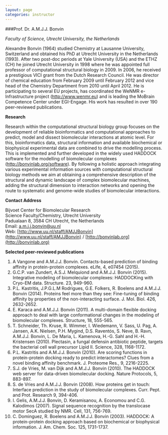 ```yaml
---
layout: page
categories: instructor
---
```


###Prof. Dr. A.M.J.J. Bonvin

*Faculty of Science, Utrecht University, the Netherlands*
Alexandre Bonvin (1964) studied Chemistry at Lausanne University, Switzerland and obtained his PhD at Utrecht University in the Netherlands (1993). After two post-doc periods at Yale University (USA) and the ETHZ (CH) he joined Utrecht University in 1998 where he was appointed full professor of computational structural biology in 2009. In 2006, he received a prestigious VICI grant from the Dutch Research Council. He was director of chemical education from February 2009 until February 2012 and vice head of the Chemistry Department from 2010 until April 2012. He is participating to several EU projects, has coordinated the WeNMR e-Infrastructure project (http://www.wenmr.eu) and is leading the MoBrain Competence Center under EGI-Engage. His work has resulted in over 190 peer-reviewed publications.
**Research**
Research within the computational structural biology group focuses on the development of reliable bioinformatics and computational approaches to predict, model and dissect biomolecular interactions at atomic level. For this, bioinformatics data, structural information and available biochemical or biophysical experimental data are combined to drive the modelling process. This is implemented and further developed in the widely used HADDOCK software for the modelling of biomolecular complexes (http://bonvinlab.org/software).By following a holistic approach integrating various experimental information sources with computational structural biology methods we aim at obtaining a comprehensive description of the structural and dynamic landscape of complex biomolecular machines, adding the structural dimension to interaction networks and opening the route to systematic and genome-wide studies of biomolecular interactions. **Contact Address**
Bijvoet Center for Biomolecular Research<br>Science Faculty/Chemistry, Utrecht University<br>Padualaan 8, 3584 CH Utrecht, the Netherlands<br>Email: 	a.m.j.j.bonvin@uu.nl<br>Web:	[http://www.uu.nl/staff/AMJJBonvin](http://www.uu.nl/staff/AMJJBonvin)  / [http://bonvinlab.org](http://bonvinlab.org)  **Selected peer-reviewed publications**1.	A Vangone and A.M.J.J. Bonvin. Contacts-based prediction of binding affinity in protein-protein complexes. eLife, 4, e07454 (2015).2.	G.C.P. van Zundert, A.S.J. Melquiond and A.M.J.J. Bonvin (2015). Integrative modeling of biomolecular complexes: HADDOCKing with Cryo-EM data. Structure. 23, 949-960.3.	P.L. Kastritis, J.P.G.L.M Rodrigues, G.E. Folkers, R. Boelens and A.M.J.J. Bonvin (2014). Proteins feel more than they see: Fine-tuning of binding affinity by properties of the non-interacting surface. J. Mol. Biol. 426, 2632-2652.4.	E. Karaca and A.M.J.J. Bonvin (2011). A multi-domain flexible docking approach to deal with large conformational changes in the modeling of biomolecular complexes. Structure, 18, 555-565.5.	T. Schneider, Th. Kruse, R. Wimmer, I. Wiedemann, V. Sass, U. Pag, A. Jansen, A.K. Nielsen, P.H. Mygind, D.S. Raventós, S. Neve, B. Ravn, A.M.J.J. Bonvin, L. De Maria, L. Kamenova, H.-G. Sahl and H.-H. Kristensen (2010). Plectasin, a fungal defensin antibiotic peptide, targets the bacterial cell wall precursor Lipid II. Science, 328, 1168-1172.6.	P.L. Kastritis and A.M.J.J. Bonvin (2010). Are scoring functions in protein-protein docking ready to predict interactomes? Clues from a novel binding affinity benchmark. J. Proteome Res., 9, 2216-2225.7.	S.J. de Vries, M. van Dijk and A.M.J.J. Bonvin (2010). The HADDOCK web server for data-driven biomolecular docking. Nature Protocols, 5, 883-897.8.	S. de Vries and A.M.J.J. Bonvin (2008). How proteins get in touch: Interface prediction in the study of biomolecular complexes. Curr. Pept. and Prot. Research 9, 394-406.9.	I. Gelis, A.M.J.J. Bonvin, D. Keramisanou, A. Economou and C.G. Kalodimos (2007). Signal sequence recognition by the translocase motor SecA studied by NMR. Cell, 131, 756-769.10.	C. Dominguez, R. Boelens and A.M.J.J. Bonvin (2003). HADDOCK: A protein-protein docking approach based on biochemical or biophysical information. J. Am. Chem. Soc. 125, 1731-1737.